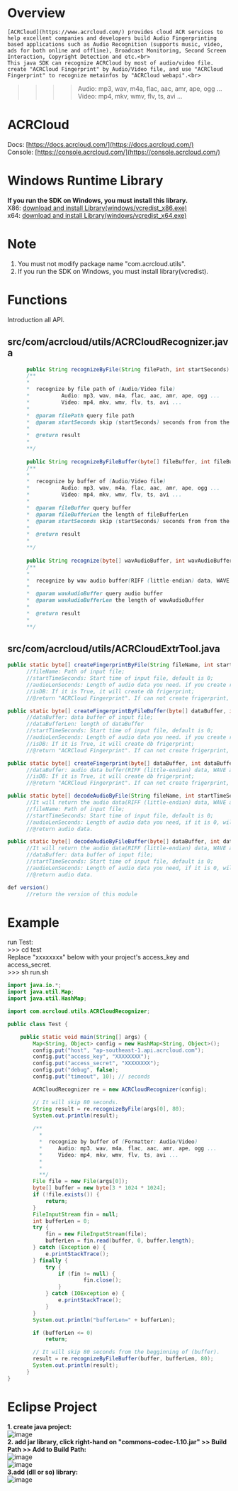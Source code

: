 # Overview
    [ACRCloud](https://www.acrcloud.com/) provides cloud ACR services to help excellent companies and developers build Audio Fingerprinting based applications such as Audio Recognition (supports music, video, ads for both online and offline), Broadcast Monitoring, Second Screen Interaction, Copyright Detection and etc.<br>
    This java SDK can recognize ACRCloud by most of audio/video file. create "ACRCloud Fingerprint" by Audio/Video file, and use "ACRCloud Fingerprint" to recognize metainfos by "ACRCloud webapi".<br>
>>>>Audio: mp3, wav, m4a, flac, aac, amr, ape, ogg ...<br>
>>>>Video: mp4, mkv, wmv, flv, ts, avi ...

# ACRCloud
Docs: [https://docs.acrcloud.com/](https://docs.acrcloud.com/)<br>
Console: [https://console.acrcloud.com/](https://console.acrcloud.com/)

# Windows Runtime Library 
**If you run the SDK on Windows, you must install this library.**<br>
X86: [download and install Library(windows/vcredist_x86.exe)](https://www.microsoft.com/en-us/download/details.aspx?id=5555)<br>
x64: [download and install Library(windows/vcredist_x64.exe)](https://www.microsoft.com/en-us/download/details.aspx?id=14632)

# Note
1. You must not modify package name "com.acrcloud.utils".<br>
2. If you run the SDK on Windows, you must install library(vcredist).

# Functions
Introduction all API.
## src/com/acrcloud/utils/ACRCloudRecognizer.java
```java
      public String recognizeByFile(String filePath, int startSeconds)
      /**
      *
      *  recognize by file path of (Audio/Video file)
      *          Audio: mp3, wav, m4a, flac, aac, amr, ape, ogg ...
      *          Video: mp4, mkv, wmv, flv, ts, avi ...
      *
      *  @param filePath query file path
      *  @param startSeconds skip (startSeconds) seconds from from the beginning of (filePath)
      *
      *  @return result
      *
      **/
    
      public String recognizeByFileBuffer(byte[] fileBuffer, int fileBufferLen, int startSeconds)
      /**
      *
      *  recognize by buffer of (Audio/Video file)
      *          Audio: mp3, wav, m4a, flac, aac, amr, ape, ogg ...
      *          Video: mp4, mkv, wmv, flv, ts, avi ...
      *
      *  @param fileBuffer query buffer
      *  @param fileBufferLen the length of fileBufferLen
      *  @param startSeconds skip (startSeconds) seconds from from the beginning of fileBuffer
      *
      *  @return result
      *
      **/
    
      public String recognize(byte[] wavAudioBuffer, int wavAudioBufferLen)
      /**
      *
      *  recognize by wav audio buffer(RIFF (little-endian) data, WAVE audio, Microsoft PCM, 16 bit, mono 8000 Hz)
      *
      *  @param wavAudioBuffer query audio buffer
      *  @param wavAudioBufferLen the length of wavAudioBuffer
      *
      *  @return result
      *
      **/
```

## src/com/acrcloud/utils/ACRCloudExtrTool.java 
```java
public static byte[] createFingerprintByFile(String fileName, int startTimeSeconds, int audioLenSeconds, boolean isDB)
      //fileName: Path of input file;
      //startTimeSeconds: Start time of input file, default is 0;
      //audioLenSeconds: Length of audio data you need. if you create recogize frigerprint, default is 12 seconds, if you create db frigerprint, it is not usefully;
      //isDB: If it is True, it will create db frigerprint;
      //@return "ACRCloud Fingerprint". If can not create frigerprint, return null.

public static byte[] createFingerprintByFileBuffer(byte[] dataBuffer, int dataBufferLen, int startTimeSeconds, int audioLenSeconds, boolean isDB)
      //dataBuffer: data buffer of input file;
      //dataBufferLen: length of dataBuffer
      //startTimeSeconds: Start time of input file, default is 0;
      //audioLenSeconds: Length of audio data you need. if you create recogize frigerprint, default is 12 seconds, if you create db frigerprint, it is not usefully;
      //isDB: If it is True, it will create db frigerprint;
      //@return "ACRCloud Fingerprint". If can not create frigerprint, return null.

public static byte[] createFingerprint(byte[] dataBuffer, int dataBufferLen, boolean isDB)
      //dataBuffer: audio data buffer(RIFF (little-endian) data, WAVE audio, Microsoft PCM, 16 bit, mono 8000 Hz);
      //isDB: If it is True, it will create db frigerprint;
      //@return "ACRCloud Fingerprint". If can not create frigerprint, return null.

public static byte[] decodeAudioByFile(String fileName, int startTimeSeconds, int audioLenSeconds) 
      //It will return the audio data(RIFF (little-endian) data, WAVE audio, Microsoft PCM, 16 bit, mono 8000 Hz);
      //fileName: Path of input file;
      //startTimeSeconds: Start time of input file, default is 0;
      //audioLenSeconds: Length of audio data you need, if it is 0, will decode all the audio;
      //@return audio data.

public static byte[] decodeAudioByFileBuffer(byte[] dataBuffer, int dataBufferLen, int startTimeSeconds, int audioLenSeconds)
      //It will return the audio data(RIFF (little-endian) data, WAVE audio, Microsoft PCM, 16 bit, mono 8000 Hz);
      //dataBuffer: data buffer of input file;
      //startTimeSeconds: Start time of input file, default is 0;
      //audioLenSeconds: Length of audio data you need, if it is 0, will decode all the audio;
      //@return audio data.

def version()
      //return the version of this module
```
# Example
run Test: <br>
\>>> cd test<br>
Replace "xxxxxxxx" below with your project's access_key and access_secret.<br>
\>>> sh run.sh<br>
```java
import java.io.*;
import java.util.Map;
import java.util.HashMap;

import com.acrcloud.utils.ACRCloudRecognizer;

public class Test {

    public static void main(String[] args) {
        Map<String, Object> config = new HashMap<String, Object>();
        config.put("host", "ap-southeast-1.api.acrcloud.com");
        config.put("access_key", "XXXXXXXX");
        config.put("access_secret", "XXXXXXXX");
        config.put("debug", false);
        config.put("timeout", 10); // seconds

        ACRCloudRecognizer re = new ACRCloudRecognizer(config);

        // It will skip 80 seconds.
        String result = re.recognizeByFile(args[0], 80);
        System.out.println(result);
        
        /**
          *
          *  recognize by buffer of (Formatter: Audio/Video)
          *     Audio: mp3, wav, m4a, flac, aac, amr, ape, ogg ...
          *     Video: mp4, mkv, wmv, flv, ts, avi ...
          *
          *
          **/
        File file = new File(args[0]);
        byte[] buffer = new byte[3 * 1024 * 1024];
        if (!file.exists()) {
            return;
        }
        FileInputStream fin = null;
        int bufferLen = 0;
        try {
            fin = new FileInputStream(file);
            bufferLen = fin.read(buffer, 0, buffer.length);
        } catch (Exception e) {
            e.printStackTrace();
        } finally {
            try {
                if (fin != null) {
                        fin.close();
                }
            } catch (IOException e) {
                e.printStackTrace();
            }
        }
        System.out.println("bufferLen=" + bufferLen);

        if (bufferLen <= 0)
            return;

        // It will skip 80 seconds from the begginning of (buffer).
        result = re.recognizeByFileBuffer(buffer, bufferLen, 80);
        System.out.println(result);
      }
}
```

# Eclipse Project
**1. create java project:** <br>
  ![image](https://github.com/acrcloud/acrcloud_sdk_java/blob/master/eclipse_tutorial_image/create_project.png) <br>
**2. add jar library, click right-hand on "commons-codec-1.10.jar" >> Build Path >> Add to Build Path:** <br>
  ![image](https://github.com/acrcloud/acrcloud_sdk_java/blob/master/eclipse_tutorial_image/add_jar.png) <br>
  ![image](https://github.com/acrcloud/acrcloud_sdk_java/blob/master/eclipse_tutorial_image/add_jar_1.png) <br>
**3.add (dll or so) library:** <br>
  ![image](https://github.com/acrcloud/acrcloud_sdk_java/blob/master/eclipse_tutorial_image/add_native.png) <br>

